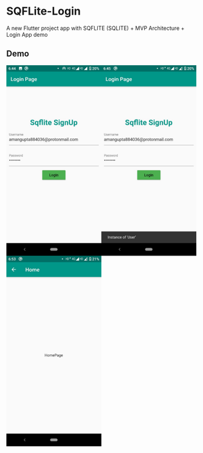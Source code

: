 # SQFLite-Login

A new Flutter project app with SQFLITE (SQLITE) + MVP Architecture + Login App demo

## Demo

<img align="left" width="250" src="https://github.com/Aman9026/SQFLite-Login/blob/master/DemoAssets/demoimage1.jpeg">
<img align="left" width="250" src="https://github.com/Aman9026/SQFLite-Login/blob/master/DemoAssets/demoimage2.jpeg">
<img align="left" width="250" src="https://github.com/Aman9026/SQFLite-Login/blob/master/DemoAssets/demoimage3.jpeg">

